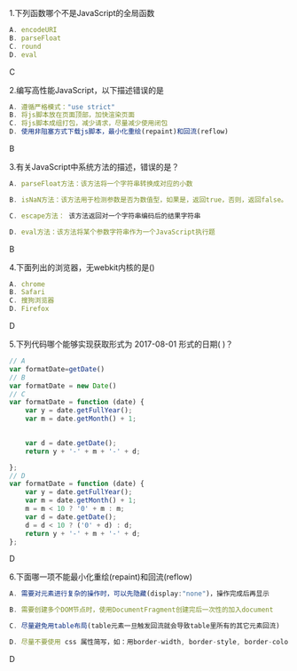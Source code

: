 1.下列函数哪个不是JavaScript的全局函数

```js
A. encodeURI
B. parseFloat
C. round
D. eval
```

C

2.编写高性能JavaScript，以下描述错误的是

```js
A. 遵循严格模式："use strict"
B. 将js脚本放在页面顶部，加快渲染页面
C. 将js脚本成组打包，减少请求，尽量减少使用闭包
D. 使用非阻塞方式下载js脚本，最小化重绘(repaint)和回流(reflow)
```

B

3.有关JavaScript中系统方法的描述，错误的是？

```js
A. parseFloat方法：该方法将一个字符串转换成对应的小数 

B. isNaN方法：该方法用于检测参数是否为数值型，如果是，返回true，否则，返回false。 

C. escape方法： 该方法返回对一个字符串编码后的结果字符串 

D. eval方法：该方法将某个参数字符串作为一个JavaScript执行题
```

B

4.下面列出的浏览器，无webkit内核的是()

```js
A. chrome
B. Safari
C. 搜狗浏览器
D. Firefox
```

D

5.下列代码哪个能够实现获取形式为 2017-08-01 形式的日期( )？

```js
// A
var formatDate=getDate()
// B
var formatDate = new Date()
// C
var formatDate = function (date) {
    var y = date.getFullYear();
    var m = date.getMonth() + 1;
    

    var d = date.getDate();
    return y + '-' + m + '-' + d;

};
// D
var formatDate = function (date) {
    var y = date.getFullYear();
    var m = date.getMonth() + 1;
    m = m < 10 ? '0' + m : m;
    var d = date.getDate();
    d = d < 10 ? ('0' + d) : d;
    return y + '-' + m + '-' + d;
};
```

D

6.下面哪一项不能最小化重绘(repaint)和回流(reflow)

```js
A. 需要对元素进行复杂的操作时，可以先隐藏(display:"none")，操作完成后再显示 

B. 需要创建多个DOM节点时，使用DocumentFragment创建完后一次性的加入document 

C. 尽量避免用table布局(table元素一旦触发回流就会导致table里所有的其它元素回流) 

D. 尽量不要使用 css 属性简写，如：用border-width, border-style, border-color代替border
```

D